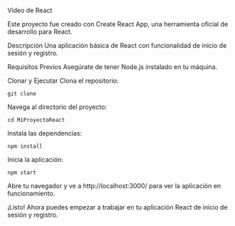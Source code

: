 Video de React

Este proyecto fue creado con Create React App, una herramienta oficial de desarrollo para React.

Descripción
Una aplicación básica de React con funcionalidad de inicio de sesión y registro.

Requisitos Previos
Asegúrate de tener Node.js instalado en tu máquina.

Clonar y Ejecutar
 Clona el repositorio:
   
    git clone 

Navega al directorio del proyecto:

    cd MiProyectoReact

 Instala las dependencias:
 
    npm install

 Inicia la aplicación:
 
    npm start

 Abre tu navegador y ve a http://localhost:3000/ para ver la aplicación en funcionamiento.

¡Listo! Ahora puedes empezar a trabajar en tu aplicación React de inicio de sesión y registro.
